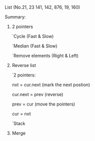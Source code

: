 List (No.21, 23 141, 142, 876, 19, 160)

Summary:
1. 2 pointers
   
   `Cycle (Fast & Slow)
   
   `Median (Fast & Slow)
   
   `Remove elements (Right & Left)
   
2. Reverse list

   `2 pointers:
   
   nxt = cur.next (mark the next postion)
   
   cur.next = prev (reverse)
   
   prev = cur (move the pointers)
   
   cur = nxt
   
   `Stack
   
   
3. Merge

